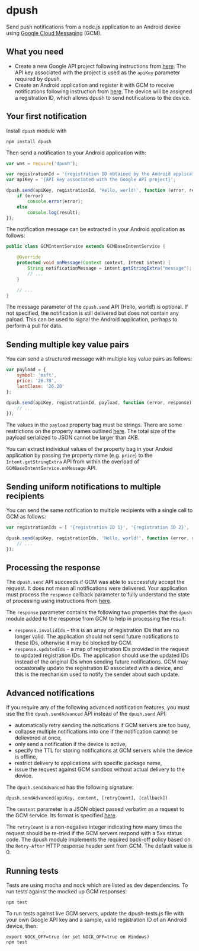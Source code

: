 dpush
=====

Send push notifications from a node.js application to an Android device using [Google Cloud Messaging](http://developer.android.com/google/gcm/index.html) (GCM).

## What you need

* Create a new Google API project following instructions from [here](http://developer.android.com/google/gcm/gs.html). The API key associated with the project is used as the `apiKey` parameter required by dpush. 
* Create an Android application and register it with GCM to receive notifications following instruction from [here](http://developer.android.com/google/gcm/gs.html). The device will be assigned a registration ID, which allows dpush to send notifications to the device. 

## Your first notification

Install ```dpush``` module with

```
npm install dpush
```

Then send a notification to your Android application with:

```javascript
var wns = require('dpush');

var registrationId = '{registration ID obtained by the Android application}';
var apiKey = '{API key associated with the Google API project}';

dpush.send(apiKey, registrationId, 'Hello, world!', function (error, response) {
    if (error)
        console.error(error);
    else
        console.log(result);
});
```

The notification message can be extracted in your Android application as follows:

```java
public class GCMIntentService extends GCMBaseIntentService {

    @Override
    protected void onMessage(Context context, Intent intent) {
        String notificationMessage = intent.getStringExtra("message");
        // ...
    }

    // ...
}
```

The message parameter of the `dpush.send` API (Hello, world!) is optional. If not specified, the notification is still delivered but does not contain any paload. This can be used to signal the Android application, perhaps to perform a pull for data. 

## Sending multiple key value pairs

You can send a structured message with multiple key value pairs as follows:

```javascript
var payload = {
    symbol: 'msft',
    price: '26.78',
    lastClose: '26.20'  
};

dpush.send(apiKey, registrationId, payload, function (error, response) {
    // ...
});
```

The values in the `payload` property bag must be strings. There are some restrictions on the property names outlined [here](http://developer.android.com/google/gcm/gcm.html#request). The total size of the payload serialized to JSON cannot be larger than 4KB. 

You can extract individual values of the property bag in your Andoid application by passing the property name (e.g. `price`) to the `Intent.getStringExtra` API from within the overload of `GCMBaseIntentService.onMessage` API.

## Sending uniform notifications to multiple recipients

You can send the same notification to multiple recipients with a single call to GCM as follows:

```javascript
var registrationIds = [ '{registration ID 1}', '{registration ID 2}', ... ];

dpush.send(apiKey, registrationIds, 'Hello, world!', function (error, response) {
    // ...
});
```

## Processing the response

The `dpush.send` API succeeds if GCM was able to successfuly accept the request. It does not mean all notifications were delivered. Your application must process the `response` callback parameter to fully understand the state of processing using instructions from [here](http://developer.android.com/google/gcm/gcm.html#response).

The `response` parameter contains the following two properties that the `dpush` module added to the response from GCM to help in processing the result:

* `response.invalidIds` - this is an array of registration IDs that are no longer valid. The application should not send future notifications to these IDs, otherwise it may be blocked by GCM. 
* `response.updatedIds` - a map of registration IDs provided in the request to updated registration IDs. The application should use the updated IDs instead of the original IDs when sending future notifications. GCM may occasionally update the registration ID associated with a device, and this is the mechanism used to notify the sender about such update. 

## Advanced notifications

If you require any of the following advanced notification features, you must use the the `dpush.sendAdvanced` API instead of the `dpush.send` API:

* automatically retry sending the notications if GCM servers are too busy,
* collapse multiple notifications into one if the notification cannot be delievered at once,
* only send a notification if the device is active,
* specify the TTL for storing notifications at GCM servers while the device is offline,
* restrict delivery to applications with specific package name,
* issue the request against GCM sandbox without actual delivery to the device. 

The `dpush.sendAdvanced` has the following signature:

```
dpush.sendAdvanced(apiKey, content, [retryCount], [callback])
```

The `content` parameter is a JSON object passed verbatim as a request to the GCM service. Its format is specified [here](http://developer.android.com/google/gcm/gcm.html#request). 

The `retryCount` is a non-negative integer indicating how many times the request should be re-tried if the GCM servers respond with a 5xx status code. The dpush module implements the required back-off policy based on the `Retry-After` HTTP response header sent from GCM. The default value is 0. 

## Running tests
 
Tests are using mocha and nock which are listed as dev dependencies. To run tests against the mocked up GCM responses:
 
```
npm test
```

To run tests against live GCM servers, update the dpush-tests.js file with your own Google API key and a sample, valid registration ID of an Android device, then:

```
export NOCK_OFF=true (or set NOCK_OFF=true on Windows)
npm test
```
